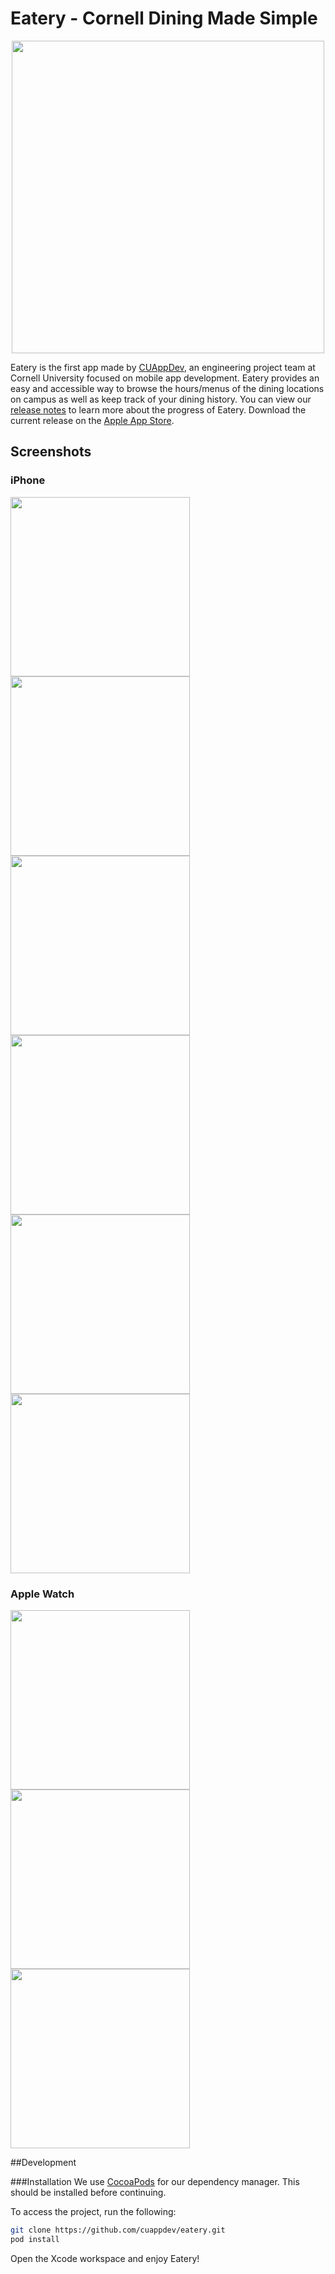 [//]: # (https://github.com/cuappdev/assets/tree/master/eatery)

# Eatery - Cornell Dining Made Simple

<p align="center"><img src=https://raw.githubusercontent.com/cuappdev/assets/master/eatery/logo.png width=500 /></p>

Eatery is the first app made by [CUAppDev](http://cuappdev.org), an engineering project team at Cornell University focused on mobile app development. Eatery provides an easy and accessible way to browse the hours/menus of the dining locations on campus as well as keep track of your dining history. You can view our [release notes](RELEASENOTES.md) to learn more about the progress of Eatery. Download the current release on the [Apple App Store](https://itunes.apple.com/us/app/id1089672962).

## Screenshots
### iPhone
<img src=https://github.com/cuappdev/assets/blob/master/eatery/app-store-screenshots/Eatery-Eateries-Screen.png  width=287 />
<img src=https://github.com/cuappdev/assets/blob/master/eatery/app-store-screenshots/Eatery-Menus-Screen.png  width=287 />
<img src=https://github.com/cuappdev/assets/blob/master/eatery/app-store-screenshots/Eatery-Guide-Screen.png  width=287 />
<img src=https://github.com/cuappdev/assets/blob/master/eatery/app-store-screenshots/Eatery-Search-Screen.png  width=287 />
<img src=https://github.com/cuappdev/assets/blob/master/eatery/app-store-screenshots/Eatery-Map-Screen.png  width=287 />
<img src=https://github.com/cuappdev/assets/blob/master/eatery/app-store-screenshots/Eatery-Meal-Plan-Screen.png  width=287 />

### Apple Watch
<img src=https://raw.githubusercontent.com/cuappdev/assets/master/eatery/watch/list.png width=287 />
<img src=https://raw.githubusercontent.com/cuappdev/assets/master/eatery/watch/detail-dining-hall.png width=287 />
<img src=https://raw.githubusercontent.com/cuappdev/assets/master/eatery/watch/detail-cafe.png width=287 />

##Development

###Installation
We use [CocoaPods](http://cocoapods.org) for our dependency manager. This should be installed before continuing.

To access the project, run the following:

```bash
git clone https://github.com/cuappdev/eatery.git
pod install
```

Open the Xcode workspace and enjoy Eatery!
